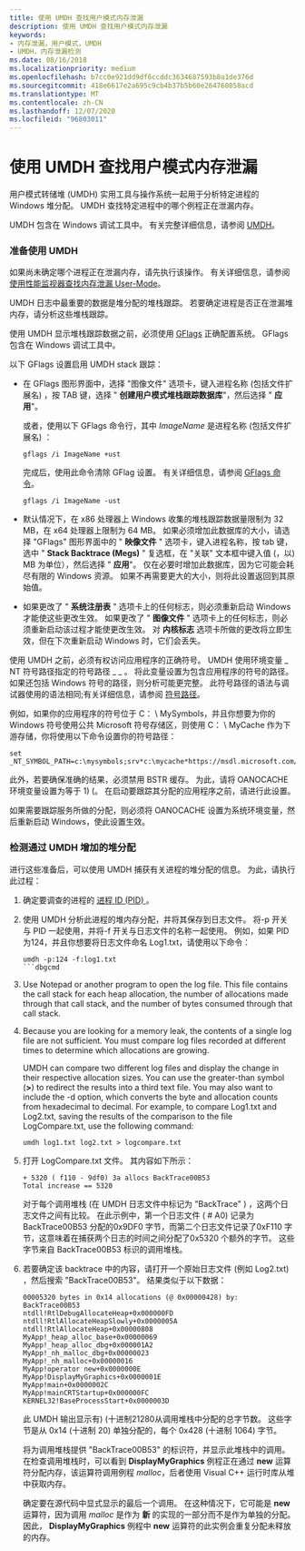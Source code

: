 ```yaml
---
title: 使用 UMDH 查找用户模式内存泄漏
description: 使用 UMDH 查找用户模式内存泄漏
keywords:
- 内存泄漏，用户模式，UMDH
- UMDH，内存泄漏检测
ms.date: 08/16/2018
ms.localizationpriority: medium
ms.openlocfilehash: b7cc0e921dd9df6ccddc3634687593b8a1de376d
ms.sourcegitcommit: 418e6617e2a695c9cb4b37b5b60e264760858acd
ms.translationtype: MT
ms.contentlocale: zh-CN
ms.lasthandoff: 12/07/2020
ms.locfileid: "96803011"
---
```

# <a name="using-umdh-to-find-a-user-mode-memory-leak"></a>使用 UMDH 查找用户模式内存泄漏


用户模式转储堆 (UMDH) 实用工具与操作系统一起用于分析特定进程的 Windows 堆分配。 UMDH 查找特定进程中的哪个例程正在泄漏内存。

UMDH 包含在 Windows 调试工具中。 有关完整详细信息，请参阅 [UMDH](umdh.md)。

### <a name="span-idpreparing_to_use_umdhspanspan-idpreparing_to_use_umdhspanpreparing-to-use-umdh"></a><span id="preparing_to_use_umdh"></span><span id="PREPARING_TO_USE_UMDH"></span>准备使用 UMDH

如果尚未确定哪个进程正在泄漏内存，请先执行该操作。 有关详细信息，请参阅 [使用性能监视器查找内存泄漏 User-Mode](using-performance-monitor-to-find-a-user-mode-memory-leak.md)。

UMDH 日志中最重要的数据是堆分配的堆栈跟踪。 若要确定进程是否正在泄漏堆内存，请分析这些堆栈跟踪。

使用 UMDH 显示堆栈跟踪数据之前，必须使用 [GFlags](gflags.md) 正确配置系统。 GFlags 包含在 Windows 调试工具中。

以下 GFlags 设置启用 UMDH stack 跟踪：

-   在 GFlags 图形界面中，选择 "图像文件" 选项卡，键入进程名称 (包括文件扩展名) ，按 TAB 键，选择 " **创建用户模式堆栈跟踪数据库**"，然后选择 " **应用**"。

    或者，使用以下 GFlags 命令行，其中 *ImageName* 是进程名称 (包括文件扩展名) ：

    ```dbgcmd
    gflags /i ImageName +ust 
    ```
    完成后，使用此命令清除 GFlag 设置。 有关详细信息，请参阅 [GFlags 命令](gflags-commands.md)。

    ```dbgcmd
    gflags /i ImageName -ust 
    ```
    

-   默认情况下，在 x86 处理器上 Windows 收集的堆栈跟踪数据量限制为 32 MB，在 x64 处理器上限制为 64 MB。 如果必须增加此数据库的大小，请选择 "GFlags" 图形界面中的 " **映像文件** " 选项卡，键入进程名称，按 tab 键，选中 " **Stack Backtrace (Megs)** " 复选框，在 "关联" 文本框中键入值 (，以) MB 为单位），然后选择 " **应用**"。 仅在必要时增加此数据库，因为它可能会耗尽有限的 Windows 资源。 如果不再需要更大的大小，则将此设置返回到其原始值。

-   如果更改了 " **系统注册表** " 选项卡上的任何标志，则必须重新启动 Windows 才能使这些更改生效。 如果更改了 " **图像文件** " 选项卡上的任何标志，则必须重新启动该过程才能使更改生效。 对 **内核标志** 选项卡所做的更改将立即生效，但在下次重新启动 Windows 时，它们会丢失。

使用 UMDH 之前，必须有权访问应用程序的正确符号。 UMDH 使用环境变量 \_ NT 符号路径指定的符号路径 \_ \_ 。 将此变量设置为包含应用程序的符号的路径。 如果还包括 Windows 符号的路径，则分析可能更完整。 此符号路径的语法与调试器使用的语法相同;有关详细信息，请参阅 [符号路径](symbol-path.md)。

例如，如果你的应用程序的符号位于 C： \\ MySymbols，并且你想要为你的 Windows 符号使用公共 Microsoft 符号存储区，则使用 C： \\ MyCache 作为下游存储，你将使用以下命令设置你的符号路径：

```console
set _NT_SYMBOL_PATH=c:\mysymbols;srv*c:\mycache*https://msdl.microsoft.com/download/symbols 
```

此外，若要确保准确的结果，必须禁用 BSTR 缓存。 为此，请将 OANOCACHE 环境变量设置为等于 1)  (。 在启动要跟踪其分配的应用程序之前，请进行此设置。

如果需要跟踪服务所做的分配，则必须将 OANOCACHE 设置为系统环境变量，然后重新启动 Windows，使此设置生效。


### <a name="span-iddetecting_increases_in_heap_allocations_with_umdhspanspan-iddetecting_increases_in_heap_allocations_with_umdhspandetecting-increases-in-heap-allocations-with-umdh"></a><span id="detecting_increases_in_heap_allocations_with_umdh"></span><span id="DETECTING_INCREASES_IN_HEAP_ALLOCATIONS_WITH_UMDH"></span>检测通过 UMDH 增加的堆分配

进行这些准备后，可以使用 UMDH 捕获有关进程的堆分配的信息。 为此，请执行此过程：

1.  确定要调查的进程的 [进程 ID (PID) ](finding-the-process-id.md) 。

2.  使用 UMDH 分析此进程的堆内存分配，并将其保存到日志文件。 将-p 开关与 PID 一起使用，并将-f 开关与日志文件的名称一起使用。 例如，如果 PID 为124，并且你想要将日志文件命名 Log1.txt，请使用以下命令：

    ```console
    umdh -p:124 -f:log1.txt 
    ```dbgcmd

3.  Use Notepad or another program to open the log file. This file contains the call stack for each heap allocation, the number of allocations made through that call stack, and the number of bytes consumed through that call stack.

4.  Because you are looking for a memory leak, the contents of a single log file are not sufficient. You must compare log files recorded at different times to determine which allocations are growing.

    UMDH can compare two different log files and display the change in their respective allocation sizes. You can use the greater-than symbol (**&gt;**) to redirect the results into a third text file. You may also want to include the -d option, which converts the byte and allocation counts from hexadecimal to decimal. For example, to compare Log1.txt and Log2.txt, saving the results of the comparison to the file LogCompare.txt, use the following command:

    ```console
    umdh log1.txt log2.txt > logcompare.txt 
    ```

5.  打开 LogCompare.txt 文件。 其内容如下所示：

    ```text
    + 5320 ( f110 - 9df0) 3a allocs BackTrace00B53 
    Total increase == 5320 
    ```

    对于每个调用堆栈 (在 UMDH 日志文件中标记为 "BackTrace" ) ，这两个日志文件之间有比较。 在此示例中，第一个日志文件 ( # A0) 记录为 BackTrace00B53 分配的0x9DF0 字节，而第二个日志文件记录了0xF110 字节，这意味着在捕获两个日志的时间之间分配了0x5320 个额外的字节。 这些字节来自 BackTrace00B53 标识的调用堆栈。

6.  若要确定该 backtrace 中的内容，请打开一个原始日志文件 (例如 Log2.txt) ，然后搜索 "BackTrace00B53"。 结果类似于以下数据：

    ```text
    00005320 bytes in 0x14 allocations (@ 0x00000428) by: BackTrace00B53
    ntdll!RtlDebugAllocateHeap+0x000000FD
    ntdll!RtlAllocateHeapSlowly+0x0000005A
    ntdll!RtlAllocateHeap+0x00000808
    MyApp!_heap_alloc_base+0x00000069
    MyApp!_heap_alloc_dbg+0x000001A2
    MyApp!_nh_malloc_dbg+0x00000023
    MyApp!_nh_malloc+0x00000016
    MyApp!operator new+0x0000000E
    MyApp!DisplayMyGraphics+0x0000001E
    MyApp!main+0x0000002C
    MyApp!mainCRTStartup+0x000000FC
    KERNEL32!BaseProcessStart+0x0000003D 
    ```

    此 UMDH 输出显示有)  (十进制21280从调用堆栈中分配的总字节数。 这些字节是从 0x14 (十进制 20) 单独分配的，每个 0x428 (十进制 1064) 字节。

    将为调用堆栈提供 "BackTrace00B53" 的标识符，并显示此堆栈中的调用。 在检查调用堆栈时，可以看到 **DisplayMyGraphics** 例程正在通过 **new** 运算符分配内存，该运算符调用例程 *malloc*，后者使用 Visual C++ 运行时库从堆中获取内存。

    确定要在源代码中显式显示的最后一个调用。 在这种情况下，它可能是 **new** 运算符，因为调用 *malloc* 是作为 **新** 的实现的一部分而不是作为单独的分配。 因此， **DisplayMyGraphics** 例程中 **new** 运算符的此实例会重复分配未释放的内存。

 

 





